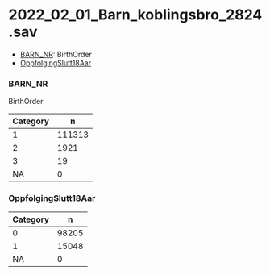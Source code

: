 # 2022_02_01_Barn_koblingsbro_2824.sav
- [BARN_NR](2022_02_01_Barn_koblingsbro_2824.md#BARN_NR): BirthOrder
- [OppfolgingSlutt18Aar](2022_02_01_Barn_koblingsbro_2824.md#OppfolgingSlutt18Aar)


### BARN_NR
BirthOrder


| Category | n |
| -------- | - |
| 1 | 111313 |
| 2 | 1921 |
| 3 | 19 |
| NA | 0 |


### OppfolgingSlutt18Aar


| Category | n |
| -------- | - |
| 0 | 98205 |
| 1 | 15048 |
| NA | 0 |


